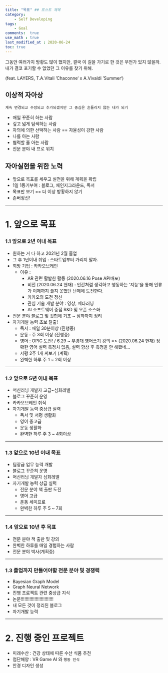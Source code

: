 ```yaml
---
title: "목표" ## 포스트 제목
category:       
    - Self Developing
tags:           
    - Goal
comments:  true
use_math : true
last_modified_at : 2020-06-24
toc: true
---
```


그동안 여러가지 방황도 많이 했지만, 결국 이 길을 가기로 한 것은 무언가 있지 않을까. 내가 결코 포기할 수 없었던 그 이유를 찾기 위해.

(feat. LAYERS, T.A.Vitali ’Chaconne‘ x A.Vivaldi ’Summer‘)

## 이상적 자아상

`계속 변경되고 수정되고 추가되겠지만 그 중심은 흔들리지 않는 내가 되기`

- 매일 꾸준히 하는 사람
- 깊고 넓게 탐색하는 사람
- 자의에 의한 선택하는 사람 == 자율성이 강한 사람
- 나를 아는 사람
- 협력할 줄 아는 사람
- 전문 분야 내 프로 위치

## 자아실현을 위한 노력

- 앞으로 목표를 세우고 실천을 위해 계획을 확립
- 1일 1동기부여 : 블로그, 체인지그라운드, 독서
- 목표만 보기 == 더 이상 방황하지 않기
- 존버정신!

---

# 1. 앞으로 목표

### 1.1 앞으로 2년 이내 목표
- 원하는 거 다 하고 2021년 2월 졸업
- 그 후 1년이내 취업 : 스타트업부터 가리지 말자.
- 희망 기업 : 카카오브레인
    + 이유 : 
        * AR 관련 활발한 활동 (2020.06.16 Pose API배포)
        * 비전 (2020.06.24 현재) : 인간처럼 생각하고 행동하는 '지능'을 통해 인류가 이제까지 풀지 못했던 난제에 도전한다.
        * 카카오의 도전 정신
        * 관심 기술 개발 분야 : 영상, 메타러닝
        * AI 소프트웨어 중점 R&D 및 오픈 소스화
- 전문 분야 블로그 및 깃헙에 기초 ~ 심화까지 정리
- 자기개발 능력 초보 탈출!
    + 독서 : 매일 30분이상 (진행중)
    + 운동 : 주 3회 이상 (진행중)
    + 영어 : OPIC 도전! / 6.29 ~ 부경대 영어쓰기 강의 => (2020.06.24 현재) 정확한 영어 실력 측정치 없음, 실력 향상 후 측정을 안 해봤네...
    + 서평 2주 1개 써보기 (계획)
    + 완벽한 하루 주 1 ~ 2회 이상

---

### 1.2 앞으로 5년 이내 목표
- 머신러닝 개발자 고급~심화레벨
- 블로그 꾸준히 운영
- 카카오브레인 취직
- 자기개발 능력 중상급 실력
    + 독서 및 서평 생활화
    + 영어 중고급
    + 운동 생활화
    + 완벽한 하루 주 3 ~ 4회이상

---

### 1.3 앞으로 10년 이내 목표
- 팀장급 업무 능력 개발
- 블로그 꾸준히 운영
- 머신러닝 개발자 심화레벨
- 자기개발 능력 상급 실력
    + 전문 분야 책 출판 도전
    + 영어 고급
    + 운동 세미프로
    + 완벽한 하루 주 5 ~ 7회

---

### 1.4 앞으로 10년 후 목표
- 전문 분야 책 출판 및 강의
- 완벽한 하루를 매일 경험하는 사람
- 전문 분야 박사(계획중)

---

### 1.3 졸업까지 만들어야할 전문 분야 및 경쟁력
- Bayesian Graph Model
- Graph Neural Network
- 진행 프로젝트 관련 중상급 지식
- 논문!!!!!!!!!!!!!!!!!!!!!!!!!!
- 내 모든 것이 정리된 블로그
- 자기개발 능력

---

# 2. 진행 중인 프로젝트
- 미래수산 : 건강 상태에 따른 수산 식품 추천
- 첨단해양 : VR Game AI 와 `행동 인식`
- 안경 디자인 생성



